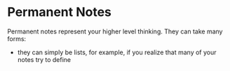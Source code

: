 # Permanent Notes

Permanent notes represent your higher level thinking. They can take many forms:

* they can simply be lists, for example, if you realize that many of your notes try to define&#x20;
